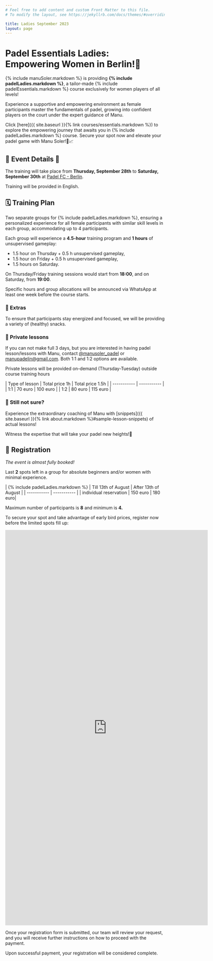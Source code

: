 ```yaml
---
# Feel free to add content and custom Front Matter to this file.
# To modify the layout, see https://jekyllrb.com/docs/themes/#overriding-theme-defaults

title: Ladies September 2023
layout: page
---
```

# Padel Essentials Ladies: Empowering Women in Berlin!👭

{% include manuSoler.markdown %} is providing **{% include padelLadies.markdown %}**, a tailor-made {% include padelEssentials.markdown %} course exclusively for women players of all levels!

Experience a supportive and empowering environment as female participants master the fundamentals of padel, growing into confident players on the court under the expert guidance of Manu.

Click [here]({{ site.baseurl }}{% link courses/essentials.markdown %}) to explore the empowering journey that awaits you in {% include padelLadies.markdown %} course. Secure your spot now and elevate your padel game with Manu Soler!🎾📈

## 📅 Event Details 📍

The training will take place from **Thursday, September 28th** to **Saturday, September 30th** at <a href="https://padelfc.com/" target="_blank">Padel FC - Berlin</a>.

Training will be provided in English.

## 🗓️ Training Plan
Two separate groups for {% include padelLadies.markdown %}, ensuring a personalized experience for all female participants with similar skill levels in each group, accommodating up to 4 participants. 

Each group will experience a **4.5-hour** training program and **1 hours** of unsupervised gameplay:

- 1.5 hour on Thursday + 0.5 h unsupervised gameplay,   
- 1.5 hour on Friday + 0.5 h unsupervised gameplay,
- 1.5 hours on Saturday. 

On Thursday/Friday training sessions would start from **18:00**, and on Saturday, from **19:00**.

Specific hours and group allocations will be announced via WhatsApp at least one week before the course starts.

### 🎁 Extras

To ensure that participants stay energized and focused, we will be providing a variety of (healthy) snacks.

### 👥 Private lessons

If you can not make full 3 days, but you are interested in having padel lesson/lessons with Manu, contact <a href="https://www.instagram.com/manusoler_padel" target="_blank">@manusoler_padel</a> or <a class="u-email" href="mailto:manupadelin@gmail.com">manupadelin@gmail.com</a>. Both 1:1 and 1:2 options are available.

Private lessons will be provided on-demand (Thursday-Tuesday) outside course training hours

| Type of lesson     | Total price 1h | Total price 1.5h |
| -----------        | ----------- |
| 1:1         | 70 euro       | 100 euro       |
| 1:2         | 80 euro       | 115 euro       |

### 🤷‍ Still not sure?
Experience the extraordinary coaching of Manu with [snippets]({{ site.baseurl }}{% link about.markdown %}#sample-lesson-snippets) of actual lessons!

Witness the expertise that will take your padel new heights!🚀


## 📝 Registration

<i>The event is almost fully booked!</i>

Last <b>2</b> spots left in a group for absolute beginners and/or women with minimal experience.

| {% include padelLadies.markdown %}     | Till 13th of August | After 13th of August |
| -----------        | ----------- |
| individual reservation         | 150 euro       | 180 euro|

Maximum number of participants is **8** and minimum is **4.** 

To secure your spot and take advantage of early bird prices, register now before the limited spots fill up:

<iframe src="https://docs.google.com/forms/d/e/1FAIpQLSd-T-9R9TglCp1CjvMoJi6KpM76KJNFjsGwZevRrG85IR_dyg/viewform?embedded=true" width="640" height="1250" frameborder="0" marginheight="0" marginwidth="0">Loading…</iframe>

Once your registration form is submitted, our team will review your request, and you will receive further instructions on how to proceed with the payment.

Upon successful payment, your registration will be considered complete.


